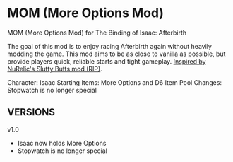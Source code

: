 # MOM (More Options Mod)
MOM (More Options Mod) for The Binding of Isaac: Afterbirth

The goal of this mod is to enjoy racing Afterbirth again without heavily modding the game. This mod aims to be as close to vanilla as possible, but provide players quick, reliable starts and tight gameplay. [Inspired by NuRelic's Slutty Butts mod (RIP)](https://github.com/NuRelic/TheBindingOfIsaac-Afterbirth-SluttyButts).

Character: Isaac
Starting Items: More Options and D6
Item Pool Changes: Stopwatch is no longer special

## VERSIONS

v1.0

* Isaac now holds More Options
* Stopwatch is no longer special